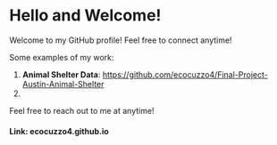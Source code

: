 # Hello and Welcome!

Welcome to my GitHub profile! Feel free to connect anytime!

Some examples of my work:

1. **Animal Shelter Data**: https://github.com/ecocuzzo4/Final-Project-Austin-Animal-Shelter
2. 

Feel free to reach out to me at anytime! 

#### Link: ecocuzzo4.github.io
